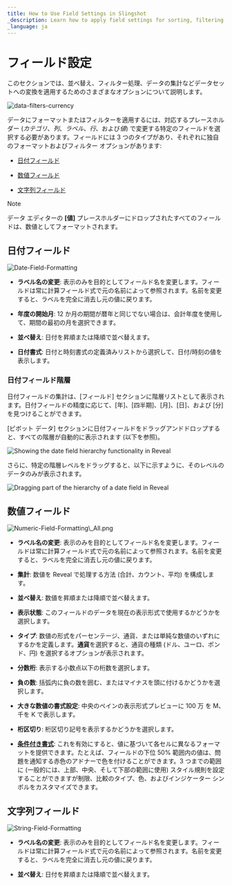 ```yaml
---
title: How to Use Field Settings in Slingshot 
_description: Learn how to apply field settings for sorting, filtering, and aggregating data.
_language: ja
---
```


# フィールド設定

このセクションでは、並べ替え、フィルター処理、データの集計などデータセットへの変換を適用するためのさまざまなオプションについて説明します。

<img src="images/data-filters-currency.png" alt="data-filters-currency" class="responsive-img"/>

データにフォーマットまたはフィルターを適用するには、対応するプレースホルダー (*カテゴリ*、*列*、*ラベル*、*行*、および*値*) で変更する特定のフィールドを選択する必要があります。フィールドには 3 つのタイプがあり、それぞれに独自のフォーマットおよびフィルター オプションがあります:

  - [日付フィールド](#date-fields)

  - [数値フィールド](#numeric-fields)

  - [文字列フィールド](#abc-fields)


>[!NOTE] 
>データ エディターの **[値]** プレースホルダーにドロップされたすべてのフィールドは、数値としてフォーマットされます。

</div>

<a name='date-fields'></a>
## 日付フィールド

<img src="images/Date-Field-Formatting.png" alt="Date-Field-Formatting" class="responsive-img"/>

  - **ラベル名の変更**: 表示のみを目的としてフィールド名を変更します。フィールドは常に計算フィールド式で元の名前によって参照されます。名前を変更すると、ラベルを完全に消去し元の値に戻ります。

  - **年度の開始月**: 12 か月の期間が暦年と同じでない場合は、会計年度を使用して、期間の最初の月を選択できます。

  - **並べ替え**: 日付を昇順または降順で並べ替えます。

  - **日付書式**: 日付と時刻書式の定義済みリストから選択して、日付/時刻の値を表示します。

### 日付フィールド階層

日付フィールドの集計は、[フィールド] セクションに階層リストとして表示されます。日付フィールドの精度に応じて、[年]、[四半期]、[月]、[日]、および [分] を見つけることができます。

[ピボット データ] セクションに日付フィールドをドラッグアンドドロップすると、すべての階層が自動的に表示されます (以下を参照)。

<img src="images/Date-Field-Hierarchy.png" alt="Showing the date field hierarchy functionality in Reveal" class="responsive-img"/>

さらに、特定の階層レベルをドラッグすると、以下に示すように、そのレベルのデータのみが表示されます。

<img src="images/Date-Field-Hierarchy-Level.png" alt="Dragging part of the hierarchy of a date field in Reveal" class="responsive-img"/>

<a name='numeric-fields'></a>
## 数値フィールド

<img src="images/Numeric-Field-Formatting.png" alt="Numeric-Field-Formatting\_All.png" class="responsive-img"/>

  - **ラベル名の変更**: 表示のみを目的としてフィールド名を変更します。フィールドは常に計算フィールド式で元の名前によって参照されます。名前を変更すると、ラベルを完全に消去し元の値に戻ります。

  - **集計**: 数値を Reveal で処理する方法 (合計、カウント、平均) を構成します。

  - **並べ替え**: 数値を昇順または降順で並べ替えます。

  - **表示状態**: このフィールドのデータを現在の表示形式で使用するかどうかを選択します。

  - **タイプ**: 数値の形式をパーセンテージ、通貨、または単純な数値のいずれにするかを定義します。**通貨**を選択すると、通貨の種類 (ドル、ユーロ、ポンド、円) を選択するオプションが表示されます。

  - **分数桁**: 表示する小数点以下の桁数を選択します。

  - **負の数**: 括弧内に負の数を囲む、またはマイナスを頭に付けるかどうかを選択します。

  - **大きな数値の書式設定**: 中央のペインの表示形式プレビューに 100 万 を M、千を K で表示します。

  - **桁区切り**: 桁区切り記号を表示するかどうかを選択します。

  - [**条件付き書式**](conditional-formatting.html): これを有効にすると、値に基づいて各セルに異なるフォーマットを提供できます。たとえば、フィールドの下位 50% 範囲内の値は、問題を通知する赤色のアドナーで色を付けることができます。3 つまでの範囲に (一般的には、上部、中央、そして下部の範囲に使用) スタイル規則を設定することができますが制限、比較のタイプ、色、およびインジケーター シンボルをカスタマイズできます。

<a name='abc-fields'></a>
## 文字列フィールド

<img src="images/string-field-formatting.png" alt="String-Field-Formatting" class="responsive-img"/>

  - **ラベル名の変更**: 表示のみを目的としてフィールド名を変更します。フィールドは常に計算フィールド式で元の名前によって参照されます。名前を変更すると、ラベルを完全に消去し元の値に戻ります。

  - **並べ替え**: 日付を昇順または降順で並べ替えます。
